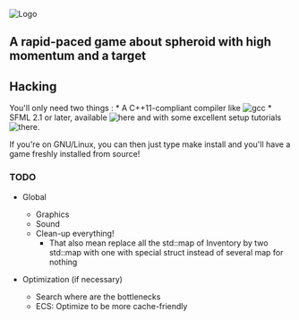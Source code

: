 ![Logo](../master/media/images/logo.png)

## A rapid-paced game about spheroid with high momentum and a target


## Hacking

You'll only need two things :
	   * A C++11-compliant compiler like ![gcc](https://gcc.gnu.org/)
	   * SFML 2.1 or later, available ![here](http://www.sfml-dev.org/download/sfml/2.1/) and with some excellent setup tutorials ![there](http://www.sfml-dev.org/tutorials/2.1/).

If you're on GNU/Linux, you can then just type 
   make install
and you'll have a game freshly installed from source!

### TODO
* Global
  * Graphics
  * Sound
  * Clean-up everything!
  	* That also mean replace all the std::map of Inventory by two std::map with one with special struct instead of several map for nothing

* Optimization (if necessary)
  * Search where are the bottlenecks
  * ECS: Optimize to be more cache-friendly
